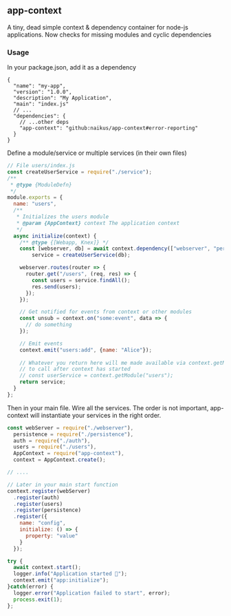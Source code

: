 ## app-context
A tiny, dead simple context &amp; dependency container for node-js applications. Now checks for
missing modules and cyclic dependencies

### Usage

In your package.json, add it as a dependency
```json5
{
  "name": "my-app",
  "version": "1.0.0",
  "description": "My Application",
  "main": "index.js"
  // ...
  "dependencies": {
    // ...other deps
    "app-context": "github:naikus/app-context#error-reporting"
  }
}
```

Define a module/service or multiple services (in their own files)
```js
// File users/index.js
const createUserService = require("./service");
/**
 * @type {ModuleDefn}
 */
module.exports = {
  name: "users",
  /**
   * Initializes the users module
   * @param {AppContext} context The application context
   */
  async initialize(context) {
    /** @type {[Webapp, Knex]} */
    const [webserver, db] = await context.dependency(["webserver", "persistence"]),
        service = createUserService(db);

    webserver.routes(router => {
      router.get("/users", (req, res) => {
        const users = service.findAll();
        res.send(users);
      });
    });

    // Get notified for events from context or other modules
    const unsub = context.on("some:event", data => {
      // do something
    });

    // Emit events
    context.emit("users:add", {name: "Alice"});
    
    // Whatever you return here will me made available via context.getModule(name) which is safe
    // to call after context has started
    // const userService = context.getModule("users");
    return service;
  }
};
```

Then in your main file. Wire all the services. The order is not important, app-context will instantiate
your services in the right order.
```js
const webServer = require("./webserver"),
  persistence = require("./persistence"),
  auth = require("./auth"),
  users = require("./users"),
  AppContext = require("app-context"),
  context = AppContext.create();

// ....

// Later in your main start function
context.register(webServer)
  .register(auth)
  .register(users)
  .register(persistence)
  .register({
    name: "config",
    initialize: () => {
      property: "value"
    }
  });

try {    
  await context.start();
  logger.info("Application started 🚀");
  context.emit("app:initialize");
}catch(error) {
  logger.error("Application failed to start", error);
  process.exit(1);
};
```


